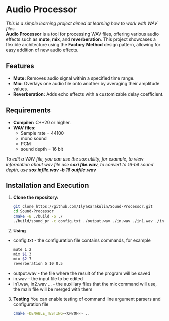 # **Audio Processor**
*This is a simple learning project aimed at learning how to work with WAV files.* \
**Audio Processor** is a tool for processing WAV files, offering various audio effects such as **mute**, **mix**, and **reverberation**. This project showcases a flexible architecture using the **Factory Method** design pattern, allowing for easy addition of new audio effects. 

## **Features**
- **Mute:** Removes audio signal within a specified time range.
- **Mix:** Overlays one audio file onto another by averaging their amplitude values.
- **Reverberation:** Adds echo effects with a customizable delay coefficient.

## **Requirements**
- **Compiler:** C++20 or higher.
- **WAV files:** 
    - Sample rate = 44100
    - mono sound
    - PCM 
    - sound depth = 16 bit

*To edit a WAV file, you can use the sox utility, for example, to view information about wav file use **soxi file.wav**, to convert to 16-bit sound depth, use **sox infile.wav -b 16 outfile.wav***


## **Installation and Execution**
1. **Clone the repository:**
   ```bash
   git clone https://github.com/IlyaKarakulin/Sound-Processor.git
   cd Sound-Processor
   cmake -B ./build -S ./
   ./build/sound_pr -c config.txt ./output.wav ./in.wav ./in1.wav ./in2.wav
   ```
2. **Using**

- config.txt - the configuration file contains commands, for example
    ```bash
    mute 1 2
    mix $1 3
    mix $2 7
    reverberation 5 10 0.5
    ```
- output.wav - the file where the result of the program will be saved
- in.wav - the input file to be edited
- in1.wav, in2.wav ... - the auxiliary files that the mix command will use, the main file will be merged with them

3. **Testing**
You can enable testing of command line argument parsers and configuration file
    ```bash
    cmake -DENABLE_TESTING=<ON/OFF> ..
    ```
